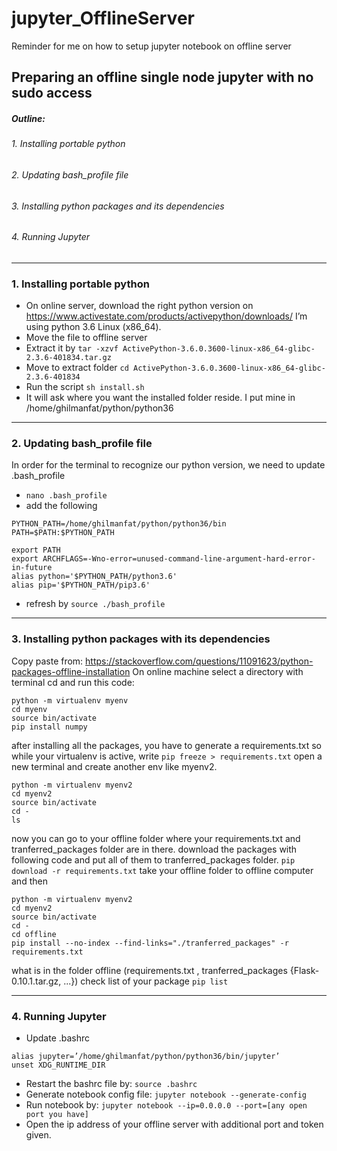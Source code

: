 # jupyter_OfflineServer
Reminder for me on how to setup jupyter notebook on offline server

## Preparing an offline single node jupyter with no sudo access
##### Outline:
###### 1. Installing portable python
###### 2. Updating bash_profile file
###### 3. Installing python packages and its dependencies
###### 4. Running Jupyter
---
### 1. Installing portable python
* On online server, download the right python version on https://www.activestate.com/products/activepython/downloads/
I’m using python 3.6 Linux (x86_64).
* Move the file to offline server
* Extract it by `tar -xzvf ActivePython-3.6.0.3600-linux-x86_64-glibc-2.3.6-401834.tar.gz`
* Move to extract folder `cd ActivePython-3.6.0.3600-linux-x86_64-glibc-2.3.6-401834`
* Run the script `sh install.sh`
* It will ask where you want the installed folder reside. I put mine in /home/ghilmanfat/python/python36
---
### 2. Updating bash_profile file
In order for the terminal to recognize our python version, we need to update .bash_profile
*	`nano .bash_profile`
*	add the following
```
PYTHON_PATH=/home/ghilmanfat/python/python36/bin
PATH=$PATH:$PYTHON_PATH

export PATH
export ARCHFLAGS=-Wno-error=unused-command-line-argument-hard-error-in-future
alias python='$PYTHON_PATH/python3.6'
alias pip='$PYTHON_PATH/pip3.6'
```
* refresh by `source ./bash_profile`
---
### 3. Installing python packages with its dependencies
Copy paste from: https://stackoverflow.com/questions/11091623/python-packages-offline-installation
On online machine select a directory with terminal cd and run this code:
```
python -m virtualenv myenv
cd myenv
source bin/activate
pip install numpy
```
after installing all the packages, you have to generate a requirements.txt so while your virtualenv is active, write
`pip freeze > requirements.txt`
open a new terminal and create another env like myenv2.
```
python -m virtualenv myenv2
cd myenv2
source bin/activate
cd -
ls
```
now you can go to your offline folder where your requirements.txt and tranferred_packages folder are in there. download the packages with following code and put all of them to tranferred_packages folder.
`pip download -r requirements.txt`
take your offline folder to offline computer and then
```
python -m virtualenv myenv2
cd myenv2
source bin/activate
cd -
cd offline
pip install --no-index --find-links="./tranferred_packages" -r requirements.txt
```
what is in the folder offline (requirements.txt , tranferred_packages {Flask-0.10.1.tar.gz, ...})
check list of your package `pip list`

---
### 4. Running Jupyter
* Update .bashrc
```
alias jupyter=’/home/ghilmanfat/python/python36/bin/jupyter’
unset XDG_RUNTIME_DIR
```
* Restart the bashrc file by: `source .bashrc`
* Generate notebook config file: `jupyter notebook --generate-config`
* Run notebook by: `jupyter notebook --ip=0.0.0.0 --port=[any open port you have]`
* Open the ip address of your offline server with additional port and token given.
